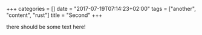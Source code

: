 +++
categories = []
date = "2017-07-19T07:14:23+02:00"
tags = ["another", "content", "rust"]
title = "Second"
+++


there should be some text here!
